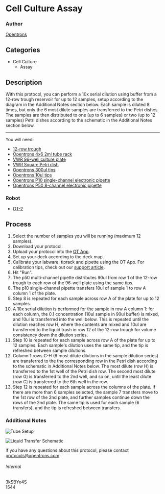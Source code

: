 # Cell Culture Assay

### Author
[Opentrons](http://www.opentrons.com/)

## Categories
* Cell Culture
    * Assay

## Description
With this protocol, you can perform a 10x serial dilution using buffer from a 12-row trough reservoir for up to 12 samples, setup according to the diagram in the Additional Notes section below. Each sample is diluted 8 times, but only the 6 most dilute samples are transferred to the Petri dishes. The samples are then distributed to one (up to 6 samples) or two (up to 12 samples) Petri dishes according to the schematic in the Additional Notes section below.

---

You will need:
* [12-row trough](https://www.usascientific.com/12-channel-automation-reservoir.aspx)
* [Opentrons 4x6 2ml tube rack](https://shop.opentrons.com/collections/opentrons-tips/products/tube-rack-set-1)
* [VWR 96-well culture plate](https://us.vwr.com/store/catalog/product.jsp?catalog_number=10861-562)
* [VWR Square Petri dish](https://us.vwr.com/store/catalog/product.jsp?catalog_number=82051-068)
* [Opentrons 300ul tips](https://shop.opentrons.com/collections/opentrons-tips/products/opentrons-300ul-tips)
* [Opentrons 10ul tips](https://shop.opentrons.com/collections/opentrons-tips/products/opentrons-10ul-tips)
* [Opentrons P10 single-channel electronic pipette](https://shop.opentrons.com/collections/ot-2-pipettes/products/single-channel-electronic-pipette)
* [Opentrons P50 8-channel electronic pipette](https://shop.opentrons.com/collections/ot-2-pipettes/products/8-channel-electronic-pipette?variant=5984202457117)

### Robot
* [OT-2](https://opentrons.com/ot-2)

## Process
1. Select the number of samples you will be running (maximum 12 samples).
2. Download your protocol.
3. Upload your protocol into the [OT App](https://opentrons.com/ot-app).
4. Set up your deck according to the deck map.
5. Calibrate your labware, tiprack and pipette using the OT App. For calibration tips, check out our [support article](https://support.opentrons.com/ot-2/getting-started-software-setup/deck-calibration).
6. Hit "Run".
7. The p50 multi-channel pipette distributes 90ul from row 1 of the 12-row trough to each row of the 96-well plate using the same tips.
8. The p10 single-channel pipette transfers 10ul of sample 1 to row A column 1 of the plate.
9. Step 8 is repeated for each sample across row A of the plate for up to 12 samples.
10. A 10x serial dilution is performed for the sample in row A column 1: for each column, the 0.1 concentration (10ul sample in 90ul buffer) is mixed, and 10ul is transferred into the well below. This is repeated until the dilution reaches row H, where the contents are mixed and 10ul are transferred to the liquid trash in row 12 of the 12-row trough for volume consistency down the dilution series.
11. Step 10 is repeated for each sample across row A of the plate for up to 12 samples. Each sample's dilution uses the same tip, and the tip is refreshed between sample dilutions.
12. Column 1 rows C-H (6 most dilute dilutions in the sample dilution series) are transferred to the the corresponding row in the Petri dish according to the schematic in Additional Notes below. The most dilute (row H) is transferred to the 1st well of the Petri dish row. The second most dilute (row G) is transferred to the 2nd well, and so on, until the least dilute (row C) is transferred to the 6th well in the row.
13. Step 12 is repeated for each sample across the columns of the plate. If there are more than 6 samples selected, the sample 7 transfers move to the 1st row of the 2nd plate, and further samples continue down the rows of the 2nd plate. The same tip is used for each sample (6 transfers), and the tip is refreshed between transfers.

### Additional Notes
![Tube Setup](https://s3.amazonaws.com/opentrons-protocol-library-website/custom-README-images/1544-smartphage-inc-dba-fayeface/tube_setup.png)  

![Liquid Transfer Schematic](https://s3.amazonaws.com/opentrons-protocol-library-website/custom-README-images/1544-smartphage-inc-dba-fayeface/petri_dish_transfer_setup.png)

If you have any questions about this protocol, please contact protocols@opentrons.com.

###### Internal
3kSBYo4S  
1544
